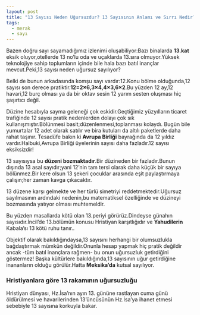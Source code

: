 ```yaml
---
layout: post
title: "13 Sayısı Neden Uğursuzdur? 13 Sayısının Anlamı ve Sırrı Nedir?"
tags:
  - merak
  - sayı
---
```


Bazen doğru sayı sayamadığımız izlenimi oluşabiliyor:Bazı binalarda **13.kat** eksik oluyor,otellerde 13 no’lu oda ve uçaklarda 13.sıra olmuyor.Yüksek teknolojiye sahip toplumların içinde bile hala bazı batıl inançlar mevcut.Peki,13 sayısı neden uğursuz sayılıyor?

Belki de bunun arkadasında komşu sayı vardır:12.Konu bölme olduğunda,12 sayısı son derece pratiktir.**12=2×6,3×4,4×3,6×2**.Bu yüzden 12 ay,12 havari,12 burç olması ya da bir oktav sesin 12 yarım sesten oluşması hiç şaşırtıcı değil.

Düzine hesabıyla sayma geleneği çok eskidir.Geçtiğimiz yüzyılların ticaret trafiğinde 12 sayısı pratik nedenlerden dolayı çok sık kullanışmıştır.Bölünmesi basit;düzenlenmesi,toplanması kolaydı.
Bugün bile yumurtalar 12 adet olarak satılır ve bira kutuları da altılı paketlerde daha rahat taşınır.
Tesadüfe bakın ki **Avrupa Birliği** bayrağında da 12 yıldız vardır.Halbuki,Avrupa Birliği üyelerinin sayısı daha fazladır.12 sayısı eksiksizdir!

13 sayısıysa bu **düzeni bozmaktadır**.Bir düzineden bir fazladır.Bunun dışında 13 asal sayıdır;yani 12’nin tam tersi olarak daha küçük bir sayıya bölünmez.Bir kere olsun 13 şekeri çocuklar arasında eşit paylaştırmaya çalışın;her zaman kavga çıkacaktır.

13 düzene karşı gelmekte ve her türlü simetriyi reddetmektedir.Uğursuz sayılmasının ardındaki nedenin,bu matematiksel özelliğinde ve düzineyi bozmasında yatıyor olması muhtemeldir.

Bu yüzden masallarda kötü olan 13.periyi görürüz.Dindeyse günahın sayısıdır.İncil’de 13.bölümün konusu Hristiyan karşıtlığıdır ve **Yahudilerin** Kabala’sı 13 kötü ruhu tanır..

Objektif olarak bakıldığındaysa,13 sayısını herhangi bir olumsuzlukla bağdaştırmak mümkün değildir.Onunla hesap yapmak hiç pratik değildir ancak -tüm batıl inançlara rağmen- bu onun uğursuzluk getirdiğini göstermez! Başka kültürlere bakıldığında,13 sayısının uğur getirdiğine inananların olduğu görülür.Hatta **Meksika’da** kutsal sayılıyor.

### Hristiyanlara göre 13 rakamının uğursuzluğu

Hristiyan dünyası, Hz.İsa’nın ayın 13. gününe rastlayan cuma günü öldürülmesi ve havarilerinden 13’üncüsünün Hz.İsa’ya ihanet etmesi sebebiyle 13 sayısına korkuyla bakar.